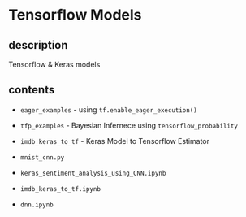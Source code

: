 # Tensorflow Models

## description
Tensorflow & Keras models

## contents

* `eager_examples` - using `tf.enable_eager_execution()`

* `tfp_examples` - Bayesian Infernece using `tensorflow_probability`

* `imdb_keras_to_tf` - Keras Model to Tensorflow Estimator

* `mnist_cnn.py`

* `keras_sentiment_analysis_using_CNN.ipynb`

* `imdb_keras_to_tf.ipynb`

* `dnn.ipynb`

